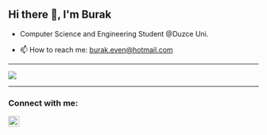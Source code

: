 
<h2 align="left">Hi there 👋, I'm Burak</h2>

* Computer Science and Engineering Student @Duzce Uni.

* 📫 How to reach me: burak.even@hotmail.com

---

<p align="left">
  <img src="https://github-readme-stats.vercel.app/api?username=burakeven&theme=onedark&hide=prs&count_private=true&show_icons=true&hide_border=true">
</p>

---

### Connect with me:

[<img align="left" alt="burakeven | Instagram" width="22px" src="https://cdn.jsdelivr.net/npm/simple-icons@v3/icons/instagram.svg" />][instagram]
<br />
<br />
<br />

[instagram]: https://www.instagram.com/burakeven/
